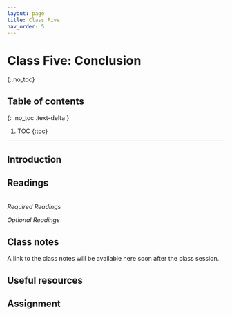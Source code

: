 ```yaml
---
layout: page
title: Class Five
nav_order: 5
---
```


# Class Five: Conclusion
{:.no_toc}

## Table of contents
{: .no_toc .text-delta }

1. TOC
{:toc}

---

## Introduction

## Readings
\
*Required Readings*

*Optional Readings*

## Class notes

A link to the class notes will be available here soon after the class session. 

## Useful resources

## Assignment


